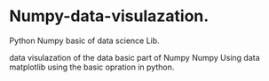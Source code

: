 # Numpy-data-visulazation.

Python Numpy basic of data science Lib.


data visulazation of the data basic part of Numpy 
Numpy Using data matplotlib using the basic opration 
in python.
